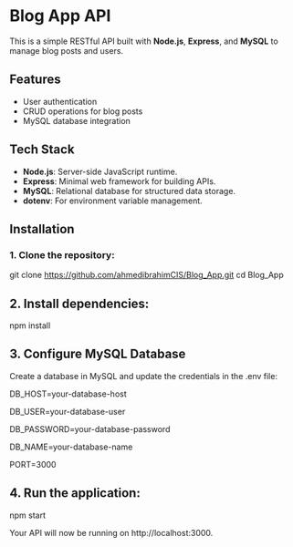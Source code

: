 # Blog App API

This is a simple RESTful API built with **Node.js**, **Express**, and **MySQL** to manage blog posts and users.

## Features
- User authentication
- CRUD operations for blog posts
- MySQL database integration

## Tech Stack

- **Node.js**: Server-side JavaScript runtime.
- **Express**: Minimal web framework for building APIs.
- **MySQL**: Relational database for structured data storage.
- **dotenv**: For environment variable management.
  
## Installation

### 1. Clone the repository:

git clone https://github.com/ahmedibrahimCIS/Blog_App.git
cd Blog_App

## 2. Install dependencies:

 npm install
  
## 3. Configure MySQL Database
Create a database in MySQL and update the credentials in the .env file:

DB_HOST=your-database-host

DB_USER=your-database-user

DB_PASSWORD=your-database-password

DB_NAME=your-database-name

PORT=3000


## 4. Run the application:

npm start

Your API will now be running on http://localhost:3000.
